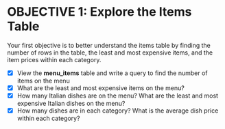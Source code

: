 # OBJECTIVE 1: Explore the Items Table

Your first objective is to better understand the items table by finding the number of rows in the table, the least and most expensive items, and the item prices within each category.

- [X] View the **menu_items** table and write a query to find the number of items on the menu
- [x] What are the least and most expensive items on the menu?
- [x] How many Italian dishes are on the menu? What are the least and most expensive Italian dishes on the menu?
- [x] How many dishes are in each category? What is the average dish price within each category?